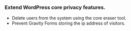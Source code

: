 ### Extend WordPress core privacy features.


 * Delete users from the system using the core eraser tool.
 * Prevent Gravity Forms storing the ip address of visitors.
